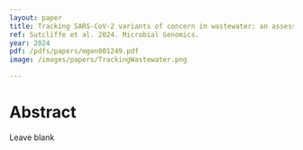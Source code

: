 ```yaml
---
layout: paper
title: Tracking SARS-CoV-2 variants of concern in wastewater: an assessment of nine computational tools using simulated genomic data
ref: Sutcliffe et al. 2024. Microbial Genomics.
year: 2024
pdf: /pdfs/papers/mgen001249.pdf
image: /images/papers/TrackingWastewater.png

---
```


# Abstract

Leave blank
